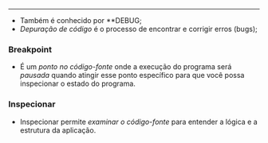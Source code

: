___
- Também é conhecido por **DEBUG;
- *Depuração de código* é o processo de encontrar e corrigir erros (bugs);

### Breakpoint
- É um *ponto no código-fonte* onde a execução do programa será *pausada* quando atingir esse ponto específico para que você possa inspecionar o estado do programa.


### Inspecionar
- Inspecionar permite *examinar o código-fonte* para entender a lógica e a estrutura da aplicação.
